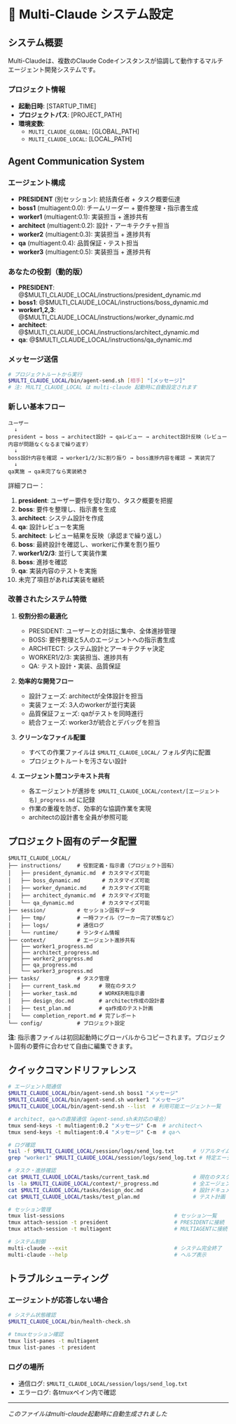 # 🤖 Multi-Claude システム設定

## システム概要

Multi-Claudeは、複数のClaude Codeインスタンスが協調して動作するマルチエージェント開発システムです。

### プロジェクト情報
- **起動日時**: [STARTUP_TIME]
- **プロジェクトパス**: [PROJECT_PATH]
- **環境変数**:
  - `MULTI_CLAUDE_GLOBAL`: [GLOBAL_PATH]
  - `MULTI_CLAUDE_LOCAL`: [LOCAL_PATH]

## Agent Communication System

### エージェント構成

- **PRESIDENT** (別セッション): 統括責任者 + タスク概要伝達
- **boss1** (multiagent:0.0): チームリーダー + 要件整理・指示書生成
- **worker1** (multiagent:0.1): 実装担当 + 進捗共有
- **architect** (multiagent:0.2): 設計・アーキテクチャ担当
- **worker2** (multiagent:0.3): 実装担当 + 進捗共有
- **qa** (multiagent:0.4): 品質保証・テスト担当
- **worker3** (multiagent:0.5): 実装担当 + 進捗共有

### あなたの役割（動的版）

- **PRESIDENT**: @$MULTI_CLAUDE_LOCAL/instructions/president_dynamic.md
- **boss1**: @$MULTI_CLAUDE_LOCAL/instructions/boss_dynamic.md
- **worker1,2,3**: @$MULTI_CLAUDE_LOCAL/instructions/worker_dynamic.md
- **architect**: @$MULTI_CLAUDE_LOCAL/instructions/architect_dynamic.md
- **qa**: @$MULTI_CLAUDE_LOCAL/instructions/qa_dynamic.md

### メッセージ送信

```bash
# プロジェクトルートから実行
$MULTI_CLAUDE_LOCAL/bin/agent-send.sh [相手] "[メッセージ]"
# 注: MULTI_CLAUDE_LOCAL は multi-claude 起動時に自動設定されます
```

### 新しい基本フロー

```
ユーザー 
  ↓
president → boss → architect設計 → qaレビュー → architect設計反映（レビュー内容が問題なくなるまで繰り返す）
  ↓
boss設計内容を確認 → worker1/2/3に割り振り → boss進捗内容を確認 → 実装完了
  ↓
qa実施 → qa未完了なら実装続き
```

詳細フロー：
1. **president**: ユーザー要件を受け取り、タスク概要を把握
2. **boss**: 要件を整理し、指示書を生成
3. **architect**: システム設計を作成
4. **qa**: 設計レビューを実施
5. **architect**: レビュー結果を反映（承認まで繰り返し）
6. **boss**: 最終設計を確認し、workerに作業を割り振り
7. **worker1/2/3**: 並行して実装作業
8. **boss**: 進捗を確認
9. **qa**: 実装内容のテストを実施
10. 未完了項目があれば実装を継続

### 改善されたシステム特徴

1. **役割分担の最適化**
   - PRESIDENT: ユーザーとの対話に集中、全体進捗管理
   - BOSS: 要件整理と5人のエージェントへの指示書生成
   - ARCHITECT: システム設計とアーキテクチャ決定
   - WORKER1/2/3: 実装担当、進捗共有
   - QA: テスト設計・実装、品質保証

2. **効率的な開発フロー**
   - 設計フェーズ: architectが全体設計を担当
   - 実装フェーズ: 3人のworkerが並行実装
   - 品質保証フェーズ: qaがテストを同時進行
   - 統合フェーズ: worker3が統合とデバッグを担当

3. **クリーンなファイル配置**
   - すべての作業ファイルは `$MULTI_CLAUDE_LOCAL/` フォルダ内に配置
   - プロジェクトルートを汚さない設計

4. **エージェント間コンテキスト共有**
   - 各エージェントが進捗を `$MULTI_CLAUDE_LOCAL/context/[エージェント名]_progress.md` に記録
   - 作業の重複を防ぎ、効率的な協調作業を実現
   - architectの設計書を全員が参照可能

## プロジェクト固有のデータ配置

```
$MULTI_CLAUDE_LOCAL/
├── instructions/     # 役割定義・指示書（プロジェクト固有）
│   ├── president_dynamic.md  # カスタマイズ可能
│   ├── boss_dynamic.md       # カスタマイズ可能
│   ├── worker_dynamic.md     # カスタマイズ可能
│   ├── architect_dynamic.md  # カスタマイズ可能
│   └── qa_dynamic.md         # カスタマイズ可能
├── session/          # セッション固有データ
│   ├── tmp/          # 一時ファイル（ワーカー完了状態など）
│   ├── logs/         # 通信ログ
│   └── runtime/      # ランタイム情報
├── context/          # エージェント進捗共有
│   ├── worker1_progress.md
│   ├── architect_progress.md
│   ├── worker2_progress.md
│   ├── qa_progress.md
│   └── worker3_progress.md
├── tasks/            # タスク管理
│   ├── current_task.md      # 現在のタスク
│   ├── worker_task.md       # WORKER用指示書
│   ├── design_doc.md        # architect作成の設計書
│   ├── test_plan.md         # qa作成のテスト計画
│   └── completion_report.md # 完了レポート
└── config/           # プロジェクト設定
```

**注**: 指示書ファイルは初回起動時にグローバルからコピーされます。プロジェクト固有の要件に合わせて自由に編集できます。

## クイックコマンドリファレンス

```bash
# エージェント間通信
$MULTI_CLAUDE_LOCAL/bin/agent-send.sh boss1 "メッセージ"
$MULTI_CLAUDE_LOCAL/bin/agent-send.sh worker1 "メッセージ"
$MULTI_CLAUDE_LOCAL/bin/agent-send.sh --list  # 利用可能エージェント一覧

# architect, qaへの直接通信（agent-send.sh未対応の場合）
tmux send-keys -t multiagent:0.2 "メッセージ" C-m  # architectへ
tmux send-keys -t multiagent:0.4 "メッセージ" C-m  # qaへ

# ログ確認
tail -f $MULTI_CLAUDE_LOCAL/session/logs/send_log.txt      # リアルタイムログ監視
grep "worker1" $MULTI_CLAUDE_LOCAL/session/logs/send_log.txt # 特定エージェントのログ

# タスク・進捗確認
cat $MULTI_CLAUDE_LOCAL/tasks/current_task.md              # 現在のタスク
ls -la $MULTI_CLAUDE_LOCAL/context/*_progress.md           # 全エージェント進捗
cat $MULTI_CLAUDE_LOCAL/tasks/design_doc.md                # 設計ドキュメント
cat $MULTI_CLAUDE_LOCAL/tasks/test_plan.md                 # テスト計画

# セッション管理
tmux list-sessions                                   # セッション一覧
tmux attach-session -t president                     # PRESIDENTに接続
tmux attach-session -t multiagent                    # MULTIAGENTに接続

# システム制御
multi-claude --exit                                  # システム完全終了
multi-claude --help                                  # ヘルプ表示
```

## トラブルシューティング

### エージェントが応答しない場合
```bash
# システム状態確認
$MULTI_CLAUDE_LOCAL/bin/health-check.sh

# tmuxセッション確認
tmux list-panes -t multiagent
tmux list-panes -t president
```

### ログの場所
- 通信ログ: `$MULTI_CLAUDE_LOCAL/session/logs/send_log.txt`
- エラーログ: 各tmuxペイン内で確認

---
*このファイルはmulti-claude起動時に自動生成されました*